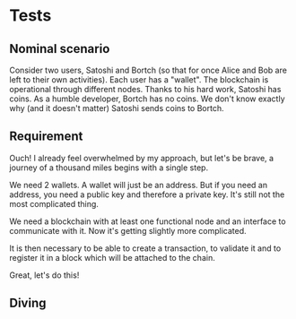 # Tests

## Nominal scenario

Consider two users, Satoshi and Bortch (so that for once Alice and Bob are left to their own activities).
Each user has a "wallet".
The blockchain is operational through different nodes. 
Thanks to his hard work, Satoshi has coins.
As a humble developer, Bortch has no coins.
We don't know exactly why (and it doesn't matter) Satoshi sends coins to Bortch.

## Requirement

Ouch! I already feel overwhelmed by my approach, but let's be brave, a journey of a thousand miles begins with a single step.

We need 2 wallets. A wallet will just be an address. But if you need an address, you need a public key and therefore a private key. It's still not the most complicated thing.

We need a blockchain with at least one functional node and an interface to communicate with it. Now it's getting slightly more complicated.

It is then necessary to be able to create a transaction, to validate it and to register it in a block which will be attached to the chain.

Great, let's do this!

## Diving

